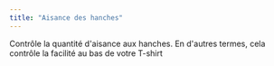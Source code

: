 ```yaml
---
title: "Aisance des hanches"
---
```


Contrôle la quantité d'aisance aux hanches. En d'autres termes, cela contrôle la facilité au bas de votre T-shirt




